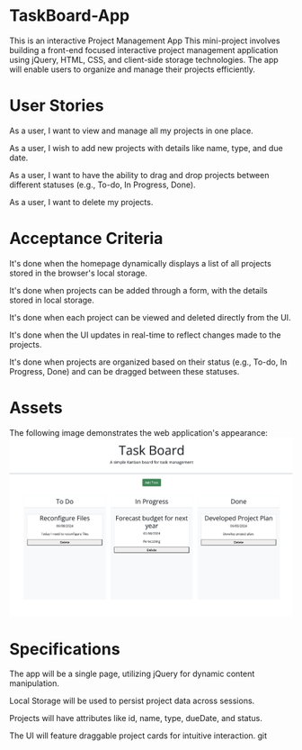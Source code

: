 # TaskBoard-App
This is an interactive Project Management App
This mini-project involves building a front-end focused interactive project management application using jQuery, HTML, CSS, and client-side storage technologies. The app will enable users to organize and manage their projects efficiently.

# User Stories


As a user, I want to view and manage all my projects in one place.


As a user, I wish to add new projects with details like name, type, and due date.


As a user, I want to have the ability to drag and drop projects between different statuses (e.g., To-do, In Progress, Done).


As a user, I want to delete my projects.



# Acceptance Criteria


It's done when the homepage dynamically displays a list of all projects stored in the browser's local storage.


It's done when projects can be added through a form, with the details stored in local storage.


It's done when each project can be viewed and deleted directly from the UI.


It's done when the UI updates in real-time to reflect changes made to the projects.


It's done when projects are organized based on their status (e.g., To-do, In Progress, Done) and can be dragged between these statuses.


# Assets
The following image demonstrates the web application's appearance:
![alt text](assets/TaskBoardApp.png)

# Specifications

The app will be a single page, utilizing jQuery for dynamic content manipulation.


Local Storage will be used to persist project data across sessions.


Projects will have attributes like id, name, type, dueDate, and status.


The UI will feature draggable project cards for intuitive interaction.
git